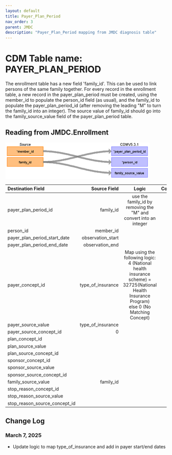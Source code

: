 ```yaml
---
layout: default
title: Payer_Plan_Period
nav_order: 3
parent: JMDC
description: "Payer_Plan_Period mapping from JMDC diagnosis table"
---
```


# CDM Table name: PAYER_PLAN_PERIOD

The enrollment table has a new field 'family_id'. This can be used to link persons of the same family together. For every record in the enrollment table, a new record in the payer_plan_period must be created, using the member_id to populate the person_id field (as usual), and the family_id to populate the payer_plan_period_id (after removing the leading "M" to turn the family_id into an integer). The source value of family_id should go into the family_source_value field of the payer_plan_period table.

## Reading from JMDC.Enrollment

![](images/payer_plan_period.png) 

**Destination Field**|**Source Field**|**Logic**|**Comment**
:-----|-----:|:-----:|:-----:
payer\_plan\_period\_id|family\_id|use the family\_id by removing the "M" and convert into an integer| 
person\_id|member\_id| | 
payer\_plan\_period\_start\_date|observation_start | | 
payer\_plan\_period\_end\_date| observation_end | |
payer\_concept\_id| type_of_insurance | Map using the following logic: <br>4 (National health insurance scheme) = 32725(National Health Insurance Program) </br> else 0 (No Matching Concept)</br> | 
payer\_source\_value| type_of_insurance| | 
payer\_source\_concept\_id| 0 | | 
plan\_concept\_id| | | 
plan\_source\_value| | | 
plan\_source\_concept\_id| | | 
sponsor\_concept\_id| | | 
sponsor\_source\_value| | | 
sponsor\_source\_concept\_id| | | 
family\_source\_value|family\_id| | 
stop\_reason\_concept\_id| | | 
stop\_reason\_source\_value| | | 
stop\_reason\_source\_concept\_id| | | 

## Change Log

### March 7, 2025
- Update logic to map type_of_insurance and add in payer start/end dates